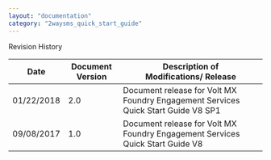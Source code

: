 ```yaml
---
layout: "documentation"
category: "2waysms_quick_start_guide"
---
```

                           

Revision History

  
| Date | Document Version | Description of Modifications/ Release |
| --- | --- | --- |
| 01/22/2018 | 2.0 | Document release for Volt MX Foundry Engagement Services Quick Start Guide V8 SP1 |
| 09/08/2017 | 1.0 | Document release for Volt MX Foundry Engagement Services Quick Start Guide V8 |
